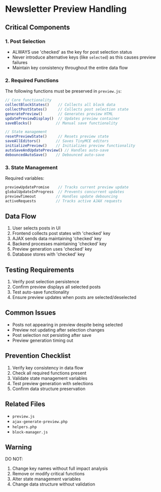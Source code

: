 # Newsletter Preview Handling

## Critical Components

### 1. Post Selection
- ALWAYS use 'checked' as the key for post selection status
- Never introduce alternative keys (like `selected`) as this causes preview failures
- Maintain key consistency throughout the entire data flow

### 2. Required Functions
The following functions must be preserved in `preview.js`:
```javascript
// Core functionality
collectBlockStates()    // Collects all block data
collectPostStates()     // Collects post selection state
generatePreview()       // Generates preview HTML
updatePreviewDisplay()  // Updates preview container
saveBlocks()           // Manual save functionality

// State management
resetPreviewState()     // Resets preview state
saveAllEditors()       // Saves TinyMCE editors
initializePreview()    // Initializes preview functionality
autoSaveAndUpdatePreview() // Handles auto-save
debouncedAutoSave()    // Debounced auto-save
```

### 3. State Management
Required variables:
```javascript
previewUpdatePromise    // Tracks current preview update
globalUpdateInProgress  // Prevents concurrent updates
previewTimeout         // Handles update debouncing
activeRequests         // Tracks active AJAX requests
```

## Data Flow
1. User selects posts in UI
2. Frontend collects post states with 'checked' key
3. AJAX sends data maintaining 'checked' key
4. Backend processes maintaining 'checked' key
5. Preview generation uses 'checked' key
6. Database stores with 'checked' key

## Testing Requirements
1. Verify post selection persistence
2. Confirm preview displays all selected posts
3. Test auto-save functionality
4. Ensure preview updates when posts are selected/deselected

## Common Issues
- Posts not appearing in preview despite being selected
- Preview not updating after selection changes
- Post selection not persisting after save
- Preview generation timing out

## Prevention Checklist
1. Verify key consistency in data flow
2. Check all required functions present
3. Validate state management variables
4. Test preview generation with selections
5. Confirm data structure preservation

## Related Files
- `preview.js`
- `ajax-generate-preview.php`
- `helpers.php`
- `block-manager.js`

## Warning
DO NOT:
1. Change key names without full impact analysis
2. Remove or modify critical functions
3. Alter state management variables
4. Change data structure without validation 